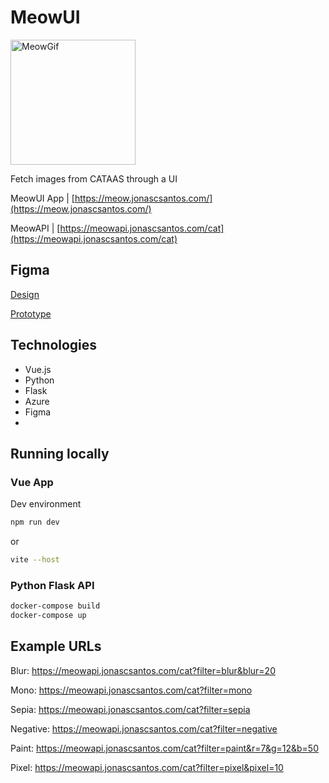 # MeowUI

<img src="https://meow.jonascsantos.com/meow.gif" alt="MeowGif" width="200" height="200"/>

Fetch images from CATAAS through a UI

MeowUI App | [https://meow.jonascsantos.com/](https://meow.jonascsantos.com/)

MeowAPI | [https://meowapi.jonascsantos.com/cat](https://meowapi.jonascsantos.com/cat)

## Figma

[Design](https://www.figma.com/design/wCSiNRrmqABQHtnFbIq8aD/MeowAPI?node-id=1203-39&t=2OlqP3clwAzoHYv6-1)

[Prototype](https://www.figma.com/proto/wCSiNRrmqABQHtnFbIq8aD/MeowAPI?node-id=1208-3166&t=i1TfuTf7YWOZCT9q-1&scaling=scale-down&content-scaling=fixed&page-id=1203%3A39&starting-point-node-id=1208%3A3166&show-proto-sidebar=1)

## Technologies  

* Vue.js
* Python
* Flask
* Azure
* Figma
* 
## Running locally

### Vue App

Dev environment
```sh
npm run dev
```
or
```sh
vite --host
```

### Python Flask API
```sh
docker-compose build
docker-compose up
```

## Example URLs

Blur:
https://meowapi.jonascsantos.com/cat?filter=blur&blur=20

Mono:
https://meowapi.jonascsantos.com/cat?filter=mono

Sepia:
https://meowapi.jonascsantos.com/cat?filter=sepia

Negative:
https://meowapi.jonascsantos.com/cat?filter=negative

Paint:
https://meowapi.jonascsantos.com/cat?filter=paint&r=7&g=12&b=50

Pixel:
https://meowapi.jonascsantos.com/cat?filter=pixel&pixel=10




